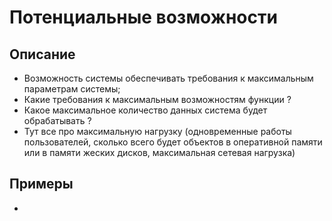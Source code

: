# Потенциальные возможности
## Описание
- Возможность системы обеспечивать требования к максимальным параметрам системы;
- Какие требования к максимальным возможностям функции ?
- Какое максимальное количество данных система будет обрабатывать ?
- Тут все про максимальную нагрузку (одновременные работы пользователей, сколько всего будет объектов в оперативной памяти или в памяти жеских дисков, максимальная сетевая нагрузка)
## Примеры
- 